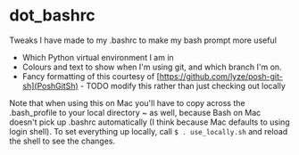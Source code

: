 # dot_bashrc
Tweaks I have made to my .bashrc to make my bash prompt more useful

* Which Python virtual environment I am in
* Colours and text to show when I'm using git, and which branch I'm on.
* Fancy formatting of this courtesy of [https://github.com/lyze/posh-git-sh](PoshGitSh) - TODO modify this rather than just checking out locally

Note that when using this on Mac you'll have to copy across the .bash_profile to your local directory ~ as well, because Bash on Mac doesn't pick up .bashrc automatically (I think because Mac defaults to using login shell).
To set everything up locally, call `$ . use_locally.sh` and reload the shell to see the changes.